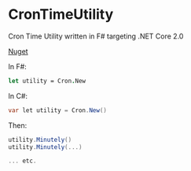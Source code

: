 # CronTimeUtility
Cron Time Utility written in F# targeting .NET Core 2.0

[Nuget](https://www.nuget.org/packages/CronTimeUtility/)

In F#:

```fsharp
let utility = Cron.New
```

In C#:
```csharp
var let utility = Cron.New()
```

Then:

```csharp
utility.Minutely()
utility.Minutely(...)

... etc.
```
